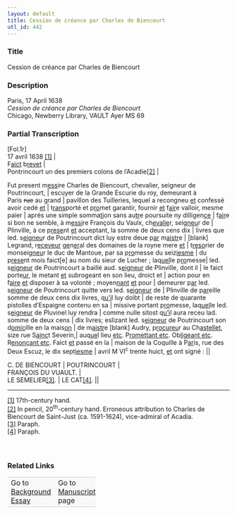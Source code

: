 ```yaml
---  
layout: default  
title: Cession de créance par Charles de Biencourt  
utl_id: 442
---
```


### Title

Cession de créance par Charles de Biencourt


### Description

<p>Paris, 17 April 1638<br /><em>Cession de créance par Charles de Biencourt</em><br />
Chicago, Newberry Library, VAULT Ayer MS 69</p>



### Partial Transcription

<p>[Fol.1r]<br />
17 avril 1638 <a href="#_ftn1" name="_ftnref1" title="" id="_ftnref1">[1]</a> |<br />
F<u>aict</u> b<u>revet</u> |<br />
Pontrincourt un des premiers colons de l’Acadie<a href="#_ftn2" name="_ftnref2" title="" id="_ftnref2">[2]</a> |</p>
<p>Fut present m<u>ess</u>ire Charles de Biencourt, chevalier, seigneur de Poutrincourt, | escuyer de la Grande Escurie du roy, demeurant à Paris <s>rue</s> au grand | pavillon des Tuilleries, lequel a recongneu <u>et</u> confessé avoir cedé <u>et</u> | t<u>rans</u>porté et p<u>ro</u>met garantir, fournir <u>et</u> f<u>air</u>e valloir, mesme paier | aprés une simple somma<u>ti</u>on sans au<u>tr</u>e poursuite ny dilligen<u>ce</u> | f<u>air</u>e si bon ne semble, à m<u>essi</u>re François du Vaulx, ch<u>evalie</u>r, seig<u>neu</u>r de | Plinville, à ce p<u>rese</u>nt <u>et</u> acceptant, la somme de deux cens dix | livres que led. s<u>eigneu</u>r de Poutrincourt dict luy estre deue p<u>ar</u> m<u>aistr</u>e | [blank] Legrand, r<u>eceveur</u> g<u>e</u>n<u>er</u>al des domaines de la royne mere <u>et</u> | t<u>reso</u>rier de monseig<u>neu</u>r le duc de Mantoue, par sa p<u>ro</u>messe du seiz<u>iesme</u> | du p<u>rese</u>nt mois faict[e] au nom du sieur de Lucher ; laq<u>uel</u>le p<u>ro</u>messe| led. s<u>eigneur</u> de Poutrincourt a baillé aud. s<u>eigneur</u> de Plinville, dont il | le faict porte<u>ur</u>, le metant <u>et</u> subrogeant en son lieu, droict et | action pour en f<u>aire</u> <u>et</u> disposer à sa volonté ; moyen<u>nant</u> <u>et</u> pour | demeurer p<u>ar</u> led. s<u>eigneur</u> de Poutrincourt quitte vers led. s<u>eigneur</u> de | Plinville de p<u>ar</u>eille somme de deux cens dix livres, q<u>u’i</u>l luy doibt | de reste de quarante pistolles d’Espaigne contenu en sa | missive portant p<u>ro</u>messe, laq<u>uel</u>le led. s<u>eigneur</u> de Pluvinel luy rendra | comme nulle sitost q<u>u’i</u>l aura receu lad. somme de deux cens | dix livres; eslizant led. s<u>eigneur</u> de Poutrincourt son d<u>omic</u>ille en la mais<u>on</u> | de m<u>aistr</u>e [blank] Audry, p<u>rocureu</u>r au Ch<u>astellet</u>, size rue S<u>ainc</u>t Severin,| auq<u>ue</u>l lieu <u>etc</u>. P<u>romettant etc</u>. Ob<u>ligeant etc</u>. R<u>enonçant etc</u>. Faict <u>et</u> passé en la | maison de la Coquille à P<u>ar</u>is, rue des Deux Escuz, le dix sept<u>iesme</u> | avril M VI<sup>c</sup> trente huict, <u>et</u> ont signé : ||</p>
<p>C. DE BIENCOURT | POUTRINCOURT |<br />
FRANÇOIS DU VUAULT. |<br />
LE SEMELIER<a href="#_ftn3" name="_ftnref3" title="" id="_ftnref3">[3]</a>. | LE CAT<a href="#_ftn4" name="_ftnref4" title="" id="_ftnref4">[4]</a>. ||</p>
<hr /><p><a href="#_ftnref1" name="_ftn1" title="" id="_ftn1">[1]</a> 17th-century hand.<br /><a href="#_ftnref2" name="_ftn2" title="" id="_ftn2">[2]</a> In pencil, 20<sup>th</sup>-century hand. Erroneous attribution to Charles de Biencourt de Saint-Just (ca. 1591-1624), vice-admiral of Acadia.<br /><a href="#_ftnref3" name="_ftn3" title="" id="_ftn3">[3]</a> Paraph.<br /><a href="#_ftnref4" name="_ftn4" title="" id="_ftn4">[4]</a> Paraph.</p>
<h4> </h4>


### Related Links

<table border="0.5" cellpadding="1" cellspacing="1" style="width: 200px; background-color:#F8F8F8;">
    <tbody style="border-color:#ccc">
        <tr style="border-color:#ccc">
            <td>Go to <a href="https://french.newberry.t-pen.org/essay/442" target="_blank">Background Essay</a></td>
            <td>Go to <a href="https://french.newberry.t-pen.org/www/record.html?id=442" target="_blank">Manuscript</a> page</td>
        </tr>
    </tbody>
</table>
